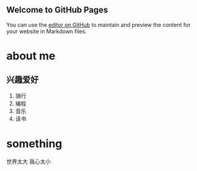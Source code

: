 ## Welcome to GitHub Pages

You can use the [editor on GitHub](https://github.com/the-gc/the-gc.github.io/edit/master/README.md) to maintain and preview the content for your website in Markdown files.

# about me
## 兴趣爱好
1. 骑行
2. 编程
2. 音乐
3. 读书

# something
世界太大 我心太小
